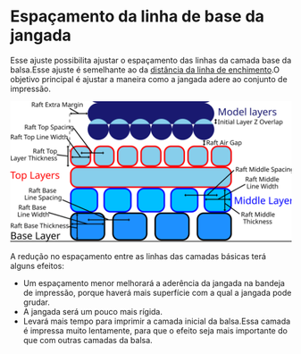 Espaçamento da linha de base da jangada
====
Esse ajuste possibilita ajustar o espaçamento das linhas da camada base da balsa.Esse ajuste é semelhante ao da [distância da linha de enchimento](../Infill_Line_Distance.md).O objetivo principal é ajustar a maneira como a jangada adere ao conjunto de impressão.

![Dimensões da jangada](../images/raft_dimensions.svg)

A redução no espaçamento entre as linhas das camadas básicas terá alguns efeitos:
* Um espaçamento menor melhorará a aderência da jangada na bandeja de impressão, porque haverá mais superfície com a qual a jangada pode grudar.
* A jangada será um pouco mais rígida.
* Levará mais tempo para imprimir a camada inicial da balsa.Essa camada é impressa muito lentamente, para que o efeito seja mais importante do que com outras camadas da balsa.